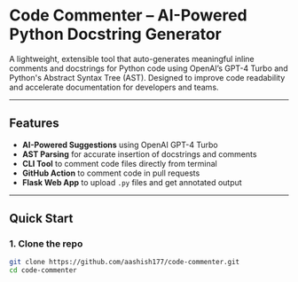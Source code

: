 # Code Commenter – AI-Powered Python Docstring Generator

A lightweight, extensible tool that auto-generates meaningful inline comments and docstrings for Python code using OpenAI’s GPT-4 Turbo and Python's Abstract Syntax Tree (AST). Designed to improve code readability and accelerate documentation for developers and teams.

---

## Features

- **AI-Powered Suggestions** using OpenAI GPT-4 Turbo
- **AST Parsing** for accurate insertion of docstrings and comments
- **CLI Tool** to comment code files directly from terminal
- **GitHub Action** to comment code in pull requests
- **Flask Web App** to upload `.py` files and get annotated output

---

## Quick Start

### 1. Clone the repo

```bash
git clone https://github.com/aashish177/code-commenter.git
cd code-commenter
